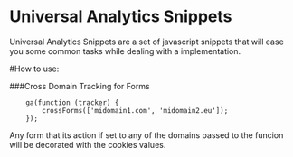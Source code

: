 Universal Analytics Snippets
============================

Universal Analytics Snippets are a set of javascript snippets that will ease
you some common tasks while dealing with a implementation.

#How to use:

###Cross Domain Tracking for Forms

        ga(function (tracker) {
            crossForms(['midomain1.com', 'midomain2.eu']);
        });
        
Any form that its action if set to any of the domains passed to the funcion will be
decorated with the cookies values.
